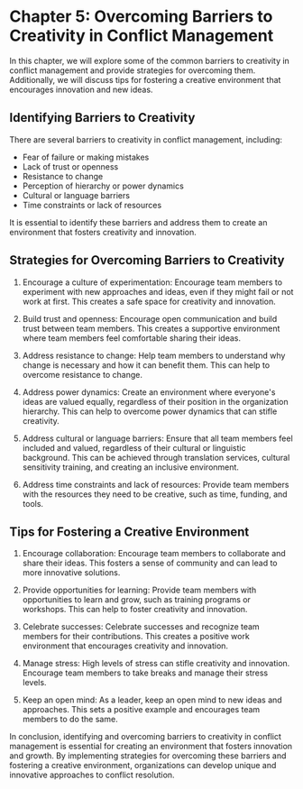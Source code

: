 Chapter 5: Overcoming Barriers to Creativity in Conflict Management
===================================================================

In this chapter, we will explore some of the common barriers to creativity in conflict management and provide strategies for overcoming them. Additionally, we will discuss tips for fostering a creative environment that encourages innovation and new ideas.

Identifying Barriers to Creativity
----------------------------------

There are several barriers to creativity in conflict management, including:

* Fear of failure or making mistakes
* Lack of trust or openness
* Resistance to change
* Perception of hierarchy or power dynamics
* Cultural or language barriers
* Time constraints or lack of resources

It is essential to identify these barriers and address them to create an environment that fosters creativity and innovation.

Strategies for Overcoming Barriers to Creativity
------------------------------------------------

1. Encourage a culture of experimentation: Encourage team members to experiment with new approaches and ideas, even if they might fail or not work at first. This creates a safe space for creativity and innovation.

2. Build trust and openness: Encourage open communication and build trust between team members. This creates a supportive environment where team members feel comfortable sharing their ideas.

3. Address resistance to change: Help team members to understand why change is necessary and how it can benefit them. This can help to overcome resistance to change.

4. Address power dynamics: Create an environment where everyone's ideas are valued equally, regardless of their position in the organization hierarchy. This can help to overcome power dynamics that can stifle creativity.

5. Address cultural or language barriers: Ensure that all team members feel included and valued, regardless of their cultural or linguistic background. This can be achieved through translation services, cultural sensitivity training, and creating an inclusive environment.

6. Address time constraints and lack of resources: Provide team members with the resources they need to be creative, such as time, funding, and tools.

Tips for Fostering a Creative Environment
-----------------------------------------

1. Encourage collaboration: Encourage team members to collaborate and share their ideas. This fosters a sense of community and can lead to more innovative solutions.

2. Provide opportunities for learning: Provide team members with opportunities to learn and grow, such as training programs or workshops. This can help to foster creativity and innovation.

3. Celebrate successes: Celebrate successes and recognize team members for their contributions. This creates a positive work environment that encourages creativity and innovation.

4. Manage stress: High levels of stress can stifle creativity and innovation. Encourage team members to take breaks and manage their stress levels.

5. Keep an open mind: As a leader, keep an open mind to new ideas and approaches. This sets a positive example and encourages team members to do the same.

In conclusion, identifying and overcoming barriers to creativity in conflict management is essential for creating an environment that fosters innovation and growth. By implementing strategies for overcoming these barriers and fostering a creative environment, organizations can develop unique and innovative approaches to conflict resolution.
